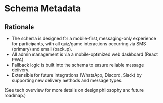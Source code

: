 # Schema Metadata

## Rationale

- The schema is designed for a mobile-first, messaging-only experience for participants, with all quiz/game interactions occurring via SMS (primary) and email (backup).
- All admin management is via a mobile-optimized web dashboard (React PWA).
- Fallback logic is built into the schema to ensure reliable message delivery.
- Extensible for future integrations (WhatsApp, Discord, Slack) by supporting new delivery methods and message types.

(See tech overview for more details on design philosophy and future roadmap.) 